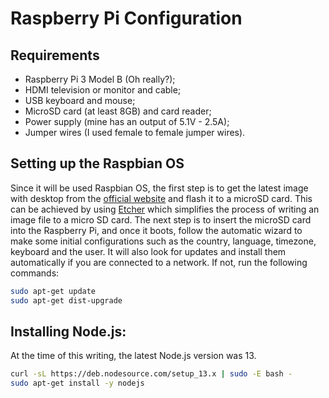 # Raspberry Pi Configuration

## Requirements

- Raspberry Pi 3 Model B (Oh really?);
- HDMI television or monitor and cable;
- USB keyboard and mouse;
- MicroSD card (at least 8GB) and card reader;
- Power supply (mine has an output of 5.1V - 2.5A);
- Jumper wires (I used female to female jumper wires).

## Setting up the Raspbian OS

Since it will be used Raspbian OS, the first step is to get the latest image with desktop from the [official website](https://www.raspberrypi.org/downloads/raspbian/) and flash it to a microSD card. This can be achieved by using [Etcher](https://etcher.io/) which simplifies the process of writing an image file to a micro SD card.
The next step is to insert the microSD card into the Raspberry Pi, and once it boots, follow the automatic wizard to make some initial configurations such as the country, language, timezone, keyboard and the user. It will also look for updates and install them automatically if you are connected to a network. If not, run the following commands:

```bash
sudo apt-get update
sudo apt-get dist-upgrade
```

## Installing Node.js:

At the time of this writing, the latest Node.js version was 13.

```bash
curl -sL https://deb.nodesource.com/setup_13.x | sudo -E bash -
sudo apt-get install -y nodejs
```
